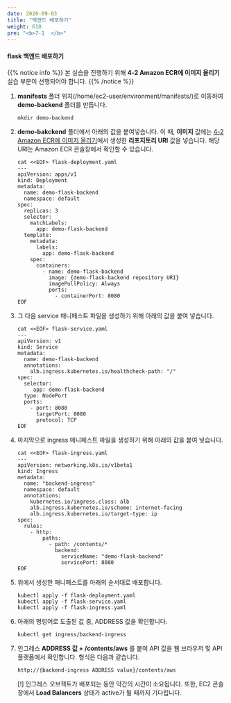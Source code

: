 ```yaml
---
date: 2020-09-03
title: "백앤드 배포하기"
weight: 610
pre: "<b>7-1  </b>"
---
```


#### flask 백앤드 배포하기

{{% notice info %}}
본 실습을 진행하기 위해 **4-2 Amazon ECR에 이미지 올리기** 실습 부분이 선행되어야 합니다.
{{% /notice %}}

1. **manifests** 폴더 위치(/home/ec2-user/environment/manifests/)로 이동하여 **demo-backend** 폴더를 만듭니다.
    ```
    mkdir demo-backend
    ```
2. **demo-bakckend** 폴더에서 아래의 값을 붙여넣습니다. 이 때, **이미지** 값에는 [4-2 Amazon ECR에 이미지 올리기](https://master.d3s71i2n51x60t.amplifyapp.com/ko/container_image/push_to_ecr/)에서 생성한 **리포지토리 URI** 값을 넣습니다. 해당 URI는 Amazon ECR 콘솔창에서 확인할 수 있습니다.
    ```
    cat <<EOF> flask-deployment.yaml
    ---
    apiVersion: apps/v1
    kind: Deployment
    metadata:
      name: demo-flask-backend
      namespace: default
    spec:
      replicas: 3
      selector:
        matchLabels:
          app: demo-flask-backend
      template:
        metadata:
          labels:
            app: demo-flask-backend
        spec:
          containers:
            - name: demo-flask-backend
              image: {demo-flask-backend repository URI}
              imagePullPolicy: Always
              ports:
                - containerPort: 8080
    EOF
    ```
3. 그 다음 service 매니페스트 파일을 생성하기 위해 아래의 값을 붙여 넣습니다.
    ```
    cat <<EOF> flask-service.yaml
    ---
    apiVersion: v1
    kind: Service
    metadata:
      name: demo-flask-backend
      annotations:
        alb.ingress.kubernetes.io/healthcheck-path: "/"
    spec:
      selector:
         app: demo-flask-backend
      type: NodePort
      ports:
        - port: 8080
          targetPort: 8080
          protocol: TCP
    EOF
    ```

4. 마지막으로 ingress 매니페스트 파일을 생성하기 위해 아래의 값을 붙여 넣습니다.
    ```
    cat <<EOF> flask-ingress.yaml
    ---
    apiVersion: networking.k8s.io/v1beta1
    kind: Ingress
    metadata:
      name: "backend-ingress"
      namespace: default
      annotations:
        kubernetes.io/ingress.class: alb
        alb.ingress.kubernetes.io/scheme: internet-facing
        alb.ingress.kubernetes.io/target-type: ip
    spec:
      rules:
        - http:
            paths:
              - path: /contents/*
                backend:
                  serviceName: "demo-flask-backend"
                  servicePort: 8080
    EOF
    ```

5.  위에서 생성한 매니페스트를 아래의 순서대로 배포합니다.
    ```
    kubectl apply -f flask-deployment.yaml
    kubectl apply -f flask-service.yaml
    kubectl apply -f flask-ingress.yaml
    ```
6. 아래의 명렁어로 도출된 값 중, ADDRESS 값을 확인합니다.
    ```
    kubectl get ingress/backend-ingress
    ```
7. 인그레스 **ADDRESS 값 + /contents/aws** 를 붙여 API 값을 웹 브라우저 및 API 플랫폼에서 확인합니다. 형식은 다음과 같습니다.
    ```
    http://{backend-ingress ADDRESS value}/contents/aws
    ```
    [!] 인그레스 오브젝트가 배포되는 동안 약간의 시간이 소요됩니다. 또한, EC2 콘솔창에서 **Load Balancers** 상태가 active가 될 때까지 기다립니다.
